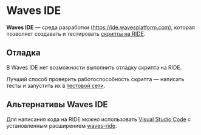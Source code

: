 # Waves IDE

**Waves IDE** — среда разработки (<https://ide.wavesplatform.com>), которая позволяет создавать и тестировать [скрипты на RIDE](/ride/ride-script.md).

## Отладка

В Waves IDE нет возможности выполнить отладку скрипта на RIDE.

Лучший способ проверить работоспособность скрипта — написать тесты и запустить их в [тестовой сети](/blockchain/test-network.md).

## Альтернативы Waves IDE

Для написания кода на RIDE можно использовать [Visual Studio Code](https://code.visualstudio.com) с установленным расширением [waves-ride](https://marketplace.visualstudio.com/items?itemName=wavesplatform.waves-ride).
